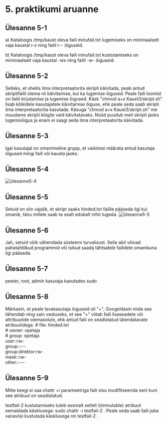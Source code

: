 # 5. praktikumi aruanne

## Ülesanne 5-1
a) Kataloogis /tmp/kaust oleva faili minufail.txt lugemiseks on minimaalselt vaja kaustal r-x ning failil r-- õiguseid.

b) Kataloogis /tmp/kaust oleva faili minufail.txt kustutamiseks on minimaalselt vaja kaustal -wx ning failil -w- õiguseid.

## Ülesanne 5-2
Selleks, et shellis ilma interpretaatorita skripti käivitada, peab antud skriptifailil olema nii käivitamise, kui ka lugemise õigused. Peale faili loomist on failil kirjutamise ja lugemise õigused. Käsk "chmod a+x Kaust3/skript.sh" lisab kõikidele kasutajatele käivitamise õiguse, ehk peale seda saab skripti ilma interpretaatorita kasutada. Käsuga "chmod a=x Kaust3/skript.sh" me muudame skripti kõigile vaid käivitatavaks. Nüüd puudub meil skripti jaoks lugemisõigus ja enam ei saagi seda ilma interpretaatorita käivitada.

## Ülesanne 5-3
Igal kasutajal on omanimeline grupp, et vaikimisi määrata antud kasutaja õigused mingi faili või kausta jaoks.

## Ülesanne 5-4
![ülesanne5-4](https://github.com/Marten221/opsys_Ojasaar/assets/144438767/a1b44b06-8b70-489f-b573-9b29682edc07)


## Ülesanne 5-5
Setuid on siin vajalik, et skript saaks hinded.txt failile pääseda ligi kui omanik, tänu millele saab ta sealt edukalt infot lugeda.
![ülesanne5-5](https://github.com/Marten221/opsys_Ojasaar/assets/144438767/4dd43d7d-bf5a-4101-802f-9aadf738e6dc)


## Ülesanne 5-6
Jah, setuid võib vähendada süsteemi turvalisust. Selle abil võivad pahatahtlikud programmid või isikud saada tähtsatele failidele omanikuna ligi pääseda.


## Ülesanne 5-7
peeter, root, admin kasutaja kasutades sudo

## Ülesanne 5-8
Märkasin, et peale tavakasutaja õiguseid oli "+", Googeldasin mida see tähendab ning sain vastuseks, et see "+" viitab faili lisaseadete või attribuutide olemasolule, ehk antud faili on seadistatud täiendatavate atribuutidega.
\# file: hinded.txt  
\# owner: opetaja  
\# group: opetaja  
user::rw-  
group::---  
group:direktor:rw-  
mask::rw-  
other::---  

## Ülesanne 5-9
Mitte keegi ei saa chattr +i parameetriga faili sisu modifitseerida seni kuni see atribuut on seadistatud.

testfail-2 kustutamiseks tuleb essmalt sellelt i(immutable) atribuut eemaldada käsklusega: sudo chattr -i testfail-2 . Peale seda saab faili juba vanaviisi kustutada käsklusega rm testfail-2 .
